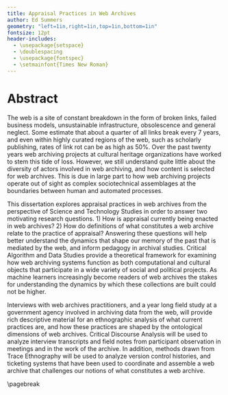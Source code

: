 ```yaml
---
title: Appraisal Practices in Web Archives
author: Ed Summers
geometry: "left=1in,right=1in,top=1in,bottom=1in"
fontsize: 12pt
header-includes:
  - \usepackage{setspace}
  - \doublespacing
  - \usepackage{fontspec}
  - \setmainfont{Times New Roman}
---
```


# Abstract

The web is a site of constant breakdown in the form of broken links, failed
business models, unsustainable infrastructure, obsolescence and general neglect.
Some estimate that about a quarter of all links break every 7 years, and even
within highly curated regions of the web, such as scholarly publishing, rates of
link rot can be as high as 50%. Over the past twenty years web archiving
projects at cultural heritage organizations have worked to stem this tide of
loss. However, we still understand quite little about the diversity of actors
involved in web archiving, and how content is selected for web archives. This is
due in large part to how web archiving projects operate out of sight as complex
sociotechnical assemblages at the boundaries between human and automated
processes.

This dissertation explores appraisal practices in web archives from the
perspective of Science and Technology Studies in order to answer two motivating
research questions. 1) How is appraisal currently being enacted in web archives?
2) How do definitions of what constitutes a web archive relate to the practice
of appraisal? Answering these questions will help better understand the dynamics
that shape our memory of the past that is mediated by the web, and inform
pedagogy in archival studies. Critical Algorithm and Data Studies provide a
theoretical framework for examining how web archiving systems function as both
computational and cultural objects that participate in a wide variety of social
and political projects. As machine learners increasingly become readers of web
archives the stakes for understanding the dynamics by which these collections
are built could not be higher.

Interviews with web archives practitioners, and a year long field study at a
government agency involved in archiving data from the web, will provide rich
descriptive material for an ethnographic analysis of what current practices are,
and how these practices are shaped by the ontological dimensions of web
archives. Critical Discourse Analysis will be used to analyze interview
transcripts and field notes from participant observation in meetings and in the
work of the archive. In addition, methods drawn from Trace Ethnography will be
used to analyze version control histories, and ticketing systems that have been
used to coordinate and assemble a web archive that challenges our notions of
what constitutes a web archive.

\pagebreak
